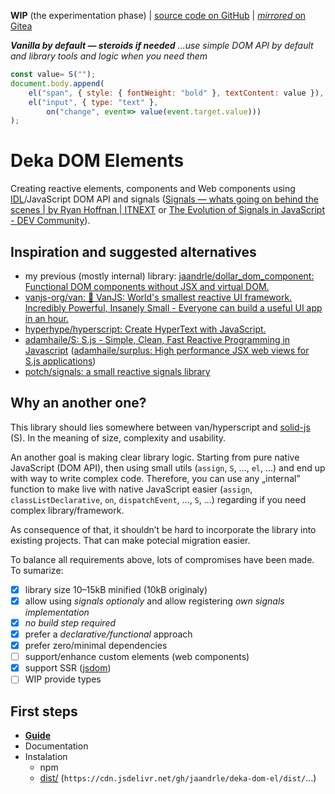 **WIP** (the experimentation phase) | [source code on GitHub](https://github.com/jaandrle/deka-dom-el) | [*mirrored* on Gitea](https://gitea.jaandrle.cz/jaandrle/deka-dom-el)

***Vanilla by default — steroids if needed***
*…use simple DOM API by default and library tools and logic when you need them*

```js
const value= S("");
document.body.append(
	el("span", { style: { fontWeight: "bold" }, textContent: value }),
	el("input", { type: "text" },
		on("change", event=> value(event.target.value)))
);
```
# Deka DOM Elements
Creating reactive elements, components and Web components using [IDL](https://developer.mozilla.org/en-US/docs/Glossary/IDL)/JavaScript DOM API and signals ([Signals — whats going on behind the scenes | by Ryan Hoffnan |
ITNEXT](https://itnext.io/signals-whats-going-on-behind-the-scenes-ec858589ea63) or [The Evolution of Signals in JavaScript - DEV Community](https://dev.to/this-is-learning/the-evolution-of-signals-in-javascript-8ob)).

## Inspiration and suggested alternatives
- my previous (mostly internal) library: [jaandrle/dollar_dom_component: Functional DOM components without JSX and virtual DOM.](https://github.com/jaandrle/dollar_dom_component)
- [vanjs-org/van: 🍦 VanJS: World's smallest reactive UI framework. Incredibly Powerful, Insanely Small - Everyone can build a useful UI app in an hour.](https://github.com/vanjs-org/van)
- [hyperhype/hyperscript: Create HyperText with JavaScript.](https://github.com/hyperhype/hyperscript)
- [adamhaile/S: S.js - Simple, Clean, Fast Reactive Programming in Javascript](https://github.com/adamhaile/S) ([adamhaile/surplus: High performance JSX web views for S.js applications](https://github.com/adamhaile/surplus))
- [potch/signals: a small reactive signals library](https://github.com/potch/signals)

## Why an another one?
This library should lies somewhere between van/hyperscript and [solid-js](https://github.com/solidjs/solid) (S).
In the meaning of size, complexity and usability.

An another goal is making clear library logic. Starting from pure native JavaScript (DOM API),
then using small utils (`assign`, `S`, …, `el`, …) and end up with way to write complex code.
Therefore, you can use any „internal” function to make live with native JavaScript easier
(`assign`, `classListDeclarative`, `on`, `dispatchEvent`, …, `S`, …) regarding if you
need complex library/framework.

As consequence of that, it shouldn’t be hard to incorporate the library into existing projects.
That can make potecial migration easier.

To balance all requirements above, lots of compromises have been made. To sumarize:
- [x] library size 10–15kB minified (10kB originaly)
- [x] allow using *signals optionaly* and allow registering *own signals implementation*
- [x] *no build step required*
- [x] prefer a *declarative/functional* approach
- [x] prefer zero/minimal dependencies
- [ ] support/enhance custom elements (web components)
- [x] support SSR ([jsdom](https://github.com/jsdom/jsdom))
- [ ] WIP provide types

## First steps
- [**Guide**](https://jaandrle.github.io/deka-dom-el)
- Documentation
- Instalation
	- npm
	- [dist/](dist/) (`https://cdn.jsdelivr.net/gh/jaandrle/deka-dom-el/dist/`…)
